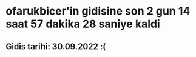 # ofarukbicer'in gidisine son 2 gun 14 saat 57 dakika 28 saniye kaldi

## Gidis tarihi: 30.09.2022 :(